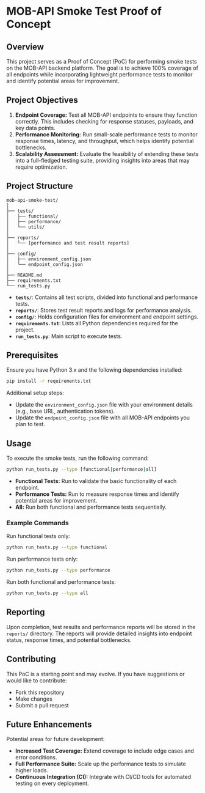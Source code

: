 # MOB-API Smoke Test Proof of Concept

## Overview

This project serves as a Proof of Concept (PoC) for performing smoke tests on the MOB-API backend platform. The goal is to achieve 100% coverage of all endpoints while incorporating lightweight performance tests to monitor and identify potential areas for improvement.

## Project Objectives

1. **Endpoint Coverage:** Test all MOB-API endpoints to ensure they function correctly. This includes checking for response statuses, payloads, and key data points.
2. **Performance Monitoring:** Run small-scale performance tests to monitor response times, latency, and throughput, which helps identify potential bottlenecks.
3. **Scalability Assessment:** Evaluate the feasibility of extending these tests into a full-fledged testing suite, providing insights into areas that may require optimization.

## Project Structure

```
mob-api-smoke-test/
│
├── tests/
│   ├── functional/
│   ├── performance/
│   └── utils/
│
├── reports/
│   └── [performance and test result reports]
│
├── config/
│   ├── environment_config.json
│   └── endpoint_config.json
│
├── README.md
├── requirements.txt
└── run_tests.py
```

- **`tests/`**: Contains all test scripts, divided into functional and performance tests.
- **`reports/`**: Stores test result reports and logs for performance analysis.
- **`config/`**: Holds configuration files for environment and endpoint settings.
- **`requirements.txt`**: Lists all Python dependencies required for the project.
- **`run_tests.py`**: Main script to execute tests.

## Prerequisites

Ensure you have Python 3.x and the following dependencies installed:

```bash
pip install -r requirements.txt
```

Additional setup steps:
- Update the `environment_config.json` file with your environment details (e.g., base URL, authentication tokens).
- Update the `endpoint_config.json` file with all MOB-API endpoints you plan to test.

## Usage

To execute the smoke tests, run the following command:

```bash
python run_tests.py --type [functional|performance|all]
```

- **Functional Tests:** Run to validate the basic functionality of each endpoint.
- **Performance Tests:** Run to measure response times and identify potential areas for improvement.
- **All:** Run both functional and performance tests sequentially.

### Example Commands

Run functional tests only:

```bash
python run_tests.py --type functional
```

Run performance tests only:

```bash
python run_tests.py --type performance
```

Run both functional and performance tests:

```bash
python run_tests.py --type all
```

## Reporting

Upon completion, test results and performance reports will be stored in the `reports/` directory. The reports will provide detailed insights into endpoint status, response times, and potential bottlenecks.

## Contributing

This PoC is a starting point and may evolve. If you have suggestions or would like to contribute:
- Fork this repository
- Make changes
- Submit a pull request

## Future Enhancements

Potential areas for future development:
- **Increased Test Coverage:** Extend coverage to include edge cases and error conditions.
- **Full Performance Suite:** Scale up the performance tests to simulate higher loads.
- **Continuous Integration (CI):** Integrate with CI/CD tools for automated testing on every deployment.
